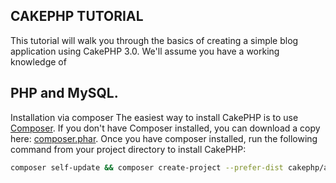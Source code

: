 ##   CAKEPHP TUTORIAL

  This tutorial will walk you through the basics of creating a simple blog
 application using CakePHP 3.0. We'll assume you have a working knowledge of
##   PHP and MySQL.
 Installation via composer
 The easiest way to install CakePHP is to use [Composer](http://getcomposer.org).
 If you don't have Composer installed, you can download a copy here: [composer.phar](http://getcomposer.org/composer.phar).
Once you have composer installed, run the following command from your project directory to install CakePHP:
```bash
composer self-update && composer create-project --prefer-dist cakephp/app:"^3.10" cms
```


